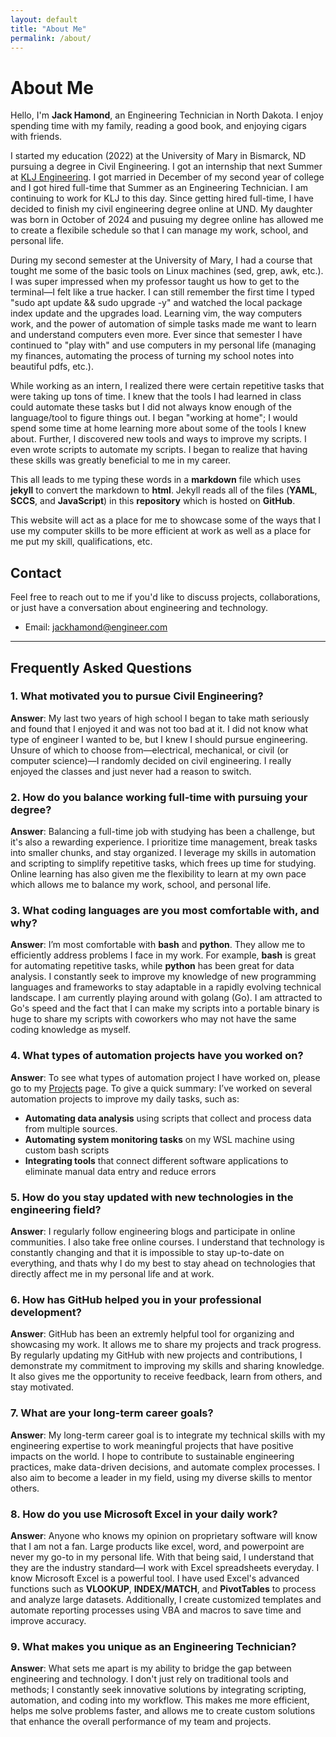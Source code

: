 ```yaml
---
layout: default
title: "About Me"
permalink: /about/
---
```


# About Me

Hello, I'm **Jack Hamond**, an Engineering Technician in North Dakota. I enjoy spending time with my family, reading a good book, and enjoying cigars with friends. 

I started my education (2022) at the University of Mary in Bismarck, ND pursuing a degree in Civil Engineering. I got an internship that next Summer at [KLJ Engineering](https://kljeng.com/). I got married in December of my second year of college and I got hired full-time that Summer as an Engineering Technician. I am continuing to work for KLJ to this day. Since getting hired full-time, I have decided to finish my civil engineering degree online at UND. My daughter was born in October of 2024 and pusuing my degree online has allowed me to create a flexibile schedule so that I can manage my work, school, and personal life.

During my second semester at the University of Mary, I had a course that tought me some of the basic tools on Linux machines (sed, grep, awk, etc.). I was super impressed when my professor taught us how to get to the terminal&mdash;I felt like a true hacker. I can still remember the first time I typed "sudo apt update && sudo upgrade -y" and watched the local package index update and the upgrades load. Learning vim, the way computers work, and the power of automation of simple tasks made me want to learn and understand computers even more. Ever since that semester I have continued to "play with" and use computers in my personal life (managing my finances, automating the process of turning my school notes into beautiful pdfs, etc.).

While working as an intern, I realized there were certain repetitive tasks that were taking up tons of time. I knew that the tools I had learned in class could automate these tasks but I did not always know enough of the language/tool to figure things out. I began "working at home"; I would spend some time at home learning more about some of the tools I knew about. Further, I discovered new tools and ways to improve my scripts. I even wrote scripts to automate my scripts. I began to realize that having these skills was greatly beneficial to me in my career.

This all leads to me typing these words in a **markdown** file which uses **jekyll** to convert the markdown to **html**. Jekyll reads all of the files (**YAML**, **SCCS**, and **JavaScript**) in this **repository** which is hosted on **GitHub**. 

This website will act as a place for me to showcase some of the ways that I use my computer skills to be more efficient at work as well as a place for me put my skill, qualifications, etc.

## Contact

Feel free to reach out to me if you'd like to discuss projects, collaborations, or just have a conversation about engineering and technology.

- Email: [jackhamond@engineer.com](mailto:jackhamond@engineer.com)

---

## Frequently Asked Questions

### 1. **What motivated you to pursue Civil Engineering?**
   **Answer**:
   My last two years of high school I began to take math seriously and found that I enjoyed it and was not too bad at it. I did not know what type of engineer I wanted to be, but I knew I should pursue engineering. Unsure of which to choose from&mdash;electrical, mechanical, or civil (or computer science)&mdash;I randomly decided on civil engineering. I really enjoyed the classes and just never had a reason to switch. 

### 2. **How do you balance working full-time with pursuing your degree?**
   **Answer**:
   Balancing a full-time job with studying has been a challenge, but it's also a rewarding experience. I prioritize time management, break tasks into smaller chunks, and stay organized. I leverage my skills in automation and scripting to simplify repetitive tasks, which frees up time for studying. Online learning has also given me the flexibility to learn at my own pace which allows me to balance my work, school, and personal life.

### 3. **What coding languages are you most comfortable with, and why?**
   **Answer**:
   I’m most comfortable with **bash** and **python**. They allow me to efficiently address problems I face in my work. For example, **bash** is great for automating repetitive tasks, while **python** has been great for data analysis. I constantly seek to improve my knowledge of new programming languages and frameworks to stay adaptable in a rapidly evolving technical landscape. I am currently playing around with golang (Go). I am attracted to Go's speed and the fact that I can make my scripts into a portable binary is huge to share my scripts with coworkers who may not have the same coding knowledge as myself.

### 4. **What types of automation projects have you worked on?**
   **Answer**:
   To see what types of automation project I have worked on, please go to my [Projects](/projects) page. To give a quick summary: I’ve worked on several automation projects to improve my daily tasks, such as:
   - **Automating data analysis** using scripts that collect and process data from multiple sources.
   - **Automating system monitoring tasks** on my WSL machine using custom bash scripts
   - **Integrating tools** that connect different software applications to eliminate manual data entry and reduce errors

### 5. **How do you stay updated with new technologies in the engineering field?**
   **Answer**:
   I regularly follow engineering blogs and participate in online communities. I also take free online courses. I understand that technology is constantly changing and that it is impossible to stay up-to-date on everything, and thats why I do my best to stay ahead on technologies that directly affect me in my personal life and at work.

### 6. **How has GitHub helped you in your professional development?**
   **Answer**:
   GitHub has been an extremly helpful tool for organizing and showcasing my work. It allows me to share my projects and track progress. By regularly updating my GitHub with new projects and contributions, I demonstrate my commitment to improving my skills and sharing knowledge. It also gives me the opportunity to receive feedback, learn from others, and stay motivated.

### 7. **What are your long-term career goals?**
   **Answer**:
   My long-term career goal is to integrate my technical skills with my engineering expertise to work meaningful projects that have positive impacts on the world. I hope to contribute to sustainable engineering practices, make data-driven decisions, and automate complex processes. I also aim to become a leader in my field, using my diverse skills to mentor others.

### 8. **How do you use Microsoft Excel in your daily work?**
   **Answer**:
   Anyone who knows my opinion on proprietary software will know that I am not a fan. Large products like excel, word, and powerpoint are never my go-to in my personal life. With that being said, I understand that they are the industry standard&mdash;I work with Excel spreadsheets everyday. I know Microsoft Excel is a powerful tool. I have used Excel's advanced functions such as **VLOOKUP**, **INDEX/MATCH**, and **PivotTables** to process and analyze large datasets. Additionally, I create customized templates and automate reporting processes using VBA and macros to save time and improve accuracy.

### 9. **What makes you unique as an Engineering Technician?**
   **Answer**:
   What sets me apart is my ability to bridge the gap between engineering and technology. I don't just rely on traditional tools and methods; I constantly seek innovative solutions by integrating scripting, automation, and coding into my workflow. This makes me more efficient, helps me solve problems faster, and allows me to create custom solutions that enhance the overall performance of my team and projects.
